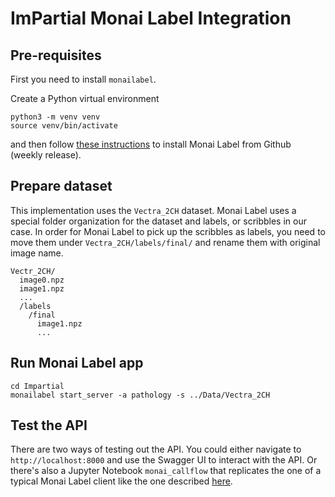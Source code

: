 # ImPartial Monai Label Integration

## Pre-requisites

First you need to install `monailabel`.

Create a Python virtual environment
```shell
python3 -m venv venv
source venv/bin/activate
```
and then follow [these instructions](https://docs.monai.io/projects/label/en/latest/installation.html#from-github)
to install Monai Label from Github (weekly release).
   
## Prepare dataset
This implementation uses the `Vectra_2CH` dataset. Monai Label uses a special
folder organization for the dataset and labels, or scribbles in our case.
In order for Monai Label to pick up the scribbles as labels, you need to move
them under `Vectra_2CH/labels/final/` and rename them with original image name.

```shell
Vectr_2CH/
  image0.npz
  image1.npz
  ...
  /labels
    /final
      image1.npz
      ...
```

## Run Monai Label app

```shell
cd Impartial
monailabel start_server -a pathology -s ../Data/Vectra_2CH
```

## Test the API

There are two ways of testing out the API. You could either navigate to
`http://localhost:8000` and use the Swagger UI to interact with the API.
Or there's also a Jupyter Notebook `monai_callflow` that replicates the one
of a typical Monai Label client like the one described [here](https://docs.monai.io/projects/label/en/latest/appdeployment.html#application-call-flow).